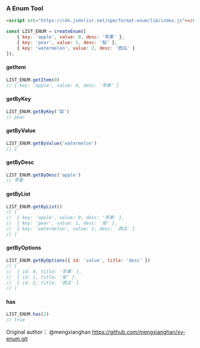 ### A Enum Tool

```html
<script src="https://cdn.jsdelivr.net/npm/format-enum/lib/index.js"></script>
```

```javascript
const LIST_ENUM = createEnum([
	{ key: 'apple', value: 0, desc: '苹果' },
	{ key: 'pear', value: 1, desc: '梨' },
	{ key: 'watermelon', value: 2, desc: '西瓜' }
]);
```

#### getItem

```javascript
LIST_ENUM.getItem(0) 
// { key: 'apple', value: 0, desc: '苹果' }
```

#### getByKey

```javascript
LIST_ENUM.getByKey('梨')
// pear
```

#### getByValue

```javascript
LIST_ENUM.getByValue('watermelon')
// 2
```

#### getByDesc

```javascript
LIST_ENUM.getByDesc('apple')
// 苹果
```

#### getByList

```javascript
LIST_ENUM.getByList()
// [
// 	{ key: 'apple', value: 0, desc: '苹果' },
// 	{ key: 'pear', value: 1, desc: '梨' },
// 	{ key: 'watermelon', value: 2, desc: '西瓜' }
// ]
```

#### getByOptions

```javascript
LIST_ENUM.getByOptions({ id: 'value', title: 'desc' })
// [
// 	{ id: 0, title: '苹果' },
// 	{ id: 1, title: '梨' },
// 	{ id: 2, title: '西瓜' }
// ]
```

#### has

```javascript
LIST_ENUM.has(2)
// true
```

Original author： @mengxianghan https://github.com/mengxianghan/xy-enum.git